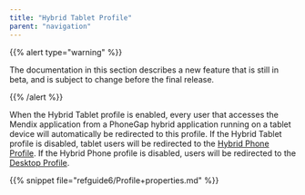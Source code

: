 ```yaml
---
title: "Hybrid Tablet Profile"
parent: "navigation"
---
```

{{% alert type="warning" %}}

The documentation in this section describes a new feature that is still in beta, and is subject to change before the final release.

{{% /alert %}}

When the Hybrid Tablet profile is enabled, every user that accesses the Mendix application from a PhoneGap hybrid application running on a tablet device will automatically be redirected to this profile. If the Hybrid Tablet profile is disabled, tablet users will be redirected to the [Hybrid Phone Profile](hybrid-phone-profile). If the Hybrid Phone profile is disabled, users will be redirected to the [Desktop Profile](desktop-profile).

{{% snippet file="refguide6/Profile+properties.md" %}}
